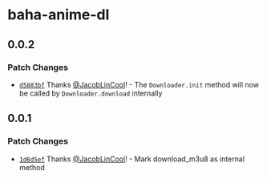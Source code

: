 # baha-anime-dl

## 0.0.2

### Patch Changes

-   [`d5883bf`](https://github.com/JacobLinCool/baha-anime-dl/commit/d5883bf1f0f3d6d2004bd028cfb72d9d0ad07cd6) Thanks [@JacobLinCool](https://github.com/JacobLinCool)! - The `Downloader.init` method will now be called by `Downloader.download` internally

## 0.0.1

### Patch Changes

-   [`1d6d5ef`](https://github.com/JacobLinCool/baha-anime-dl/commit/1d6d5efb46182c75ddfb9537767f8f829810ac2d) Thanks [@JacobLinCool](https://github.com/JacobLinCool)! - Mark download_m3u8 as internal method

